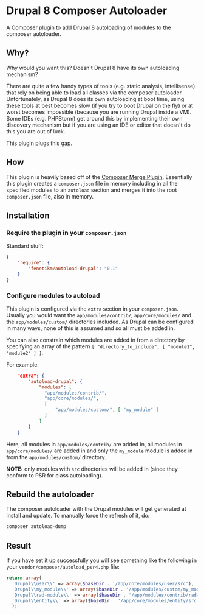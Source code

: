 # Drupal 8 Composer Autoloader

A Composer plugin to add Drupal 8 autoloading of modules to the composer autoloader.

## Why?

Why would you want this? Doesn't Drupal 8 have its own autoloading mechanism?

There are quite a few handy types of tools (e.g. static analysis, intellisense) that rely on being able to load all classes via the composer autoloader. Unfortunately, as Drupal 8 does its own autoloading at boot time, using these tools at best becomes slow (if you try to boot Drupal on the fly) or at worst becomes impossible (because you are running Drupal inside a VM). Some IDEs (e.g. PHPStorm) get around this by implementing their own discovery mechanism but if you are using an IDE or editor that doesn't do this you are out of luck.

This plugin plugs this gap.

## How

This plugin is heavily based off of the [Composer Merge Plugin](https://github.com/wikimedia/composer-merge-plugin). Essentially this plugin creates a `composer.json` file in memory including in all the specified modules to an `autoload` section and merges it into the root `composer.json` file, also in memory.

## Installation

### Require the plugin in your `composer.json`

Standard stuff:

```json
{
    "require": {
        "fenetikm/autoload-drupal": "0.1"
    }
}
```

### Configure modules to autoload

This plugin is configured via the `extra` section in your `composer.json`. Usually you would want the `app/modules/contrib/`, `app/core/modules/` and the `app/modules/custom/` directories included. As Drupal can be configured in many ways, none of this is assumed and so all must be added in.

You can also constrain which modules are added in from a directory by specifying an array of the pattern `[ "directory_to_include", [ "module1", "module2" ] ]`.

For example:

```json
    "extra": {
        "autoload-drupal": {
            "modules": [
              "app/modules/contrib/",
              "app/core/modules/",
              [
                  "app/modules/custom/", [ "my_module" ]
              ]
            ]
        }
    }

```

Here, all modules in `app/modules/contrib/` are added in, all modules in `app/core/modules/` are added in and only the `my_module` module is added in from the `app/modules/custom/` directory.

**NOTE:** only modules with `src` directories will be added in (since they conform to PSR for class autoloading).

## Rebuild the autoloader

The composer autoloader with the Drupal modules will get generated at install and update. To manually force the refresh of it, do:

```sh
composer autoload-dump
```

## Result

If you have set it up successfully you will see something like the following in your `vendor/composer/autoload_psr4.php` file:

```php
return array(
  'Drupal\\user\\' => array($baseDir . '/app/core/modules/user/src'),
  'Drupal\\my_module\\' => array($baseDir . '/app/modules/custom/my_module/src'),
  'Drupal\\rad-module\\' => array($baseDir . '/app/modules/contrib/rad-module/src'),
  'Drupal\\entity\\' => array($baseDir . '/app/core/modules/entity/src'),
  );
```
